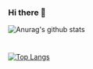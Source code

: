 ### Hi there 👋

<!--
**sibiniiitd/sibiniiitd** is a ✨ _special_ ✨ repository because its `README.md` (this file) appears on your GitHub profile.

Here are some ideas to get you started:

- 🔭 I’m currently working on 
- 🌱 I’m currently learning ...
- 👯 I’m looking to collaborate on ...
- 🤔 I’m looking for help with ...
- 💬 Ask me about ...
- 📫 How to reach me: ...
- 😄 Pronouns: ...
- ⚡ Fun fact: ...
-->


![Anurag's github stats](https://github-readme-stats.vercel.app/api?username=sibiniiitd)
#
[![Top Langs](https://github-readme-stats.vercel.app/api/top-langs/?username=sibiniiitd)](https://github.com/sibiniiitd/github-readme-stats)
